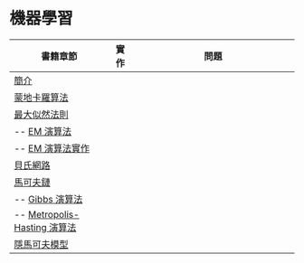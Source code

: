 # 機器學習 

| 書籍章節                     | 實作       | 問題                           |
|------------------------------|------------|------------------------------------|
| [簡介](mlBasic.md)           |            | 　　　　　　　　　　　　　　　　　 |
| [蒙地卡羅算法](MonteCarlo.md)     |  |                                    |
| [最大似然法則](MLE.md)     |  |                                    |
| -- [EM 演算法](EM.md)     |  |                                    |
| -- [EM 演算法實作](EM_example1.md)     |  |                                    |
| [貝氏網路](bayesnet.md)     |  |                                    |
| [馬可夫鏈](markov.md)     |  |                                    |
| -- [Gibbs 演算法](gibbs.md)     |  |                                    |
| -- [Metropolis-Hasting 演算法](metropolis.md)     |  |                                    |
| [隱馬可夫模型](HMM.md)     |  |                                    |